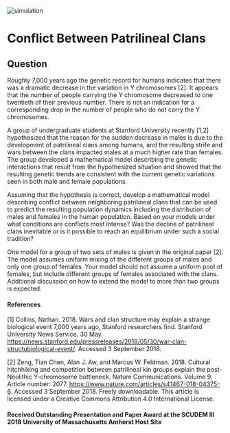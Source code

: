 ![simulation](https://github.com/sharath/SCUDEM-F18/blob/master/animations/animation_static.gif)

# Conflict Between Patrilineal Clans

## Question
Roughly 7,000 years ago the genetic record for humans indicates that there was a dramatic decrease in the
variation in Y chromosomes [2]. It appears that the number of people carrying the Y chromosome decreased
to one twentieth of their previous number. There is not an indication for a corresponding drop in the number
of people who do not carry the Y chromosomes.

A group of undergraduate students at Stanford University recently [1,2] hypothesized that the reason for the
sudden decrease in males is due to the development of patrilineal clans among humans, and the resulting
strife and wars between the clans impacted males at a much higher rate than females. The group developed a
mathematical model describing the genetic interactions that result from the hypothesized situation and
showed that the resulting genetic trends are consistent with the current genetic variations seen in both male
and female populations.

Assuming that the hypothesis is correct, develop a mathematical model describing conflict between
neighboring patrilineal clans that can be used to predict the resulting population dynamics including the
distribution of males and females in the human population. Based on your models under what conditions are
conflicts most intense? Was the decline of patrilineal clans inevitable or is it possible to reach an equilibrium
under such a social tradition?

One model for a group of two sets of males is given in the original paper [2]. The model assumes uniform
mixing of the different groups of males and only one group of females. Your model should not assume a
uniform pool of females, but include different groups of females associated with the clans. Additional
discussion on how to extend the model to more than two groups is expected.

#### References
[1] Collins, Nathan. 2018. Wars and clan structure may explain a strange biological event 7,000 years ago,
Stanford researchers find. Stanford University News Service. 30 May. https://news.stanford.edu/pressreleases/2018/05/30/war-clan-structubiological-event/.
Accessed 3 September 2018.

[2] Zeng, Tian Chen, Alan J. Aw, and Marcus W. Feldman. 2018. Cultural hitchhiking and competition
between patrilineal kin groups explain the post-Neolithic Y-chromosome bottleneck. Nature
Communications. Volume 9, Article number: 2077. https://www.nature.com/articles/s41467-018-04375-6.
Accessed 3 September 2018. Freely downloadable. This article is licensed under a Creative Commons
Attribution 4.0 International License.

#### Received Outstanding Presentation and Paper Award at the SCUDEM III 2018 University of Massachusetts Amherst Host Site